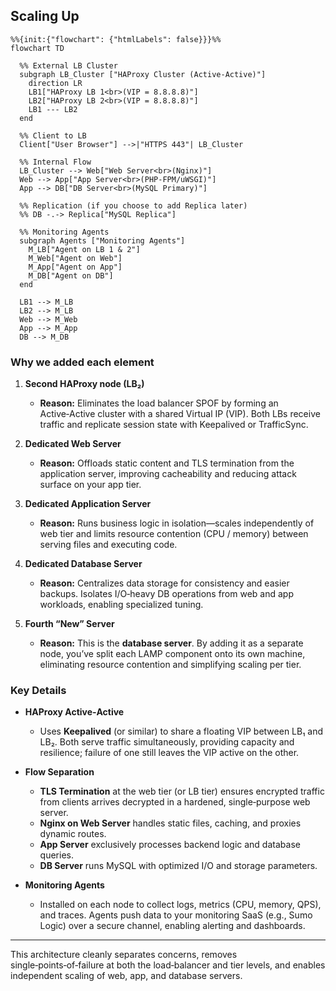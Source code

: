 ## Scaling Up

```mermaid
%%{init:{"flowchart": {"htmlLabels": false}}}%%
flowchart TD

  %% External LB Cluster
  subgraph LB_Cluster ["HAProxy Cluster (Active‑Active)"]
    direction LR
    LB1["HAProxy LB 1<br>(VIP = 8.8.8.8)"]
    LB2["HAProxy LB 2<br>(VIP = 8.8.8.8)"]
    LB1 --- LB2
  end

  %% Client to LB
  Client["User Browser"] -->|"HTTPS 443"| LB_Cluster

  %% Internal Flow
  LB_Cluster --> Web["Web Server<br>(Nginx)"]
  Web --> App["App Server<br>(PHP‑FPM/uWSGI)"]
  App --> DB["DB Server<br>(MySQL Primary)"]

  %% Replication (if you choose to add Replica later)
  %% DB -.-> Replica["MySQL Replica"]

  %% Monitoring Agents
  subgraph Agents ["Monitoring Agents"]
    M_LB["Agent on LB 1 & 2"]
    M_Web["Agent on Web"]
    M_App["Agent on App"]
    M_DB["Agent on DB"]
  end

  LB1 --> M_LB
  LB2 --> M_LB
  Web --> M_Web
  App --> M_App
  DB --> M_DB
```

### Why we added each element

1. **Second HAProxy node (LB₂)**

   * **Reason:** Eliminates the load balancer SPOF by forming an Active‑Active cluster with a shared Virtual IP (VIP). Both LBs receive traffic and replicate session state with Keepalived or TrafficSync.

2. **Dedicated Web Server**

   * **Reason:** Offloads static content and TLS termination from the application server, improving cacheability and reducing attack surface on your app tier.

3. **Dedicated Application Server**

   * **Reason:** Runs business logic in isolation—scales independently of web tier and limits resource contention (CPU / memory) between serving files and executing code.

4. **Dedicated Database Server**

   * **Reason:** Centralizes data storage for consistency and easier backups. Isolates I/O‑heavy DB operations from web and app workloads, enabling specialized tuning.

5. **Fourth “New” Server**

   * **Reason:** This is the **database server**. By adding it as a separate node, you’ve split each LAMP component onto its own machine, eliminating resource contention and simplifying scaling per tier.

### Key Details

* **HAProxy Active‑Active**

  * Uses **Keepalived** (or similar) to share a floating VIP between LB₁ and LB₂. Both serve traffic simultaneously, providing capacity and resilience; failure of one still leaves the VIP active on the other.

* **Flow Separation**

  * **TLS Termination** at the web tier (or LB tier) ensures encrypted traffic from clients arrives decrypted in a hardened, single‑purpose web server.
  * **Nginx on Web Server** handles static files, caching, and proxies dynamic routes.
  * **App Server** exclusively processes backend logic and database queries.
  * **DB Server** runs MySQL with optimized I/O and storage parameters.

* **Monitoring Agents**

  * Installed on each node to collect logs, metrics (CPU, memory, QPS), and traces. Agents push data to your monitoring SaaS (e.g., Sumo Logic) over a secure channel, enabling alerting and dashboards.

---

This architecture cleanly separates concerns, removes single‑points‑of‑failure at both the load‑balancer and tier levels, and enables independent scaling of web, app, and database servers.
